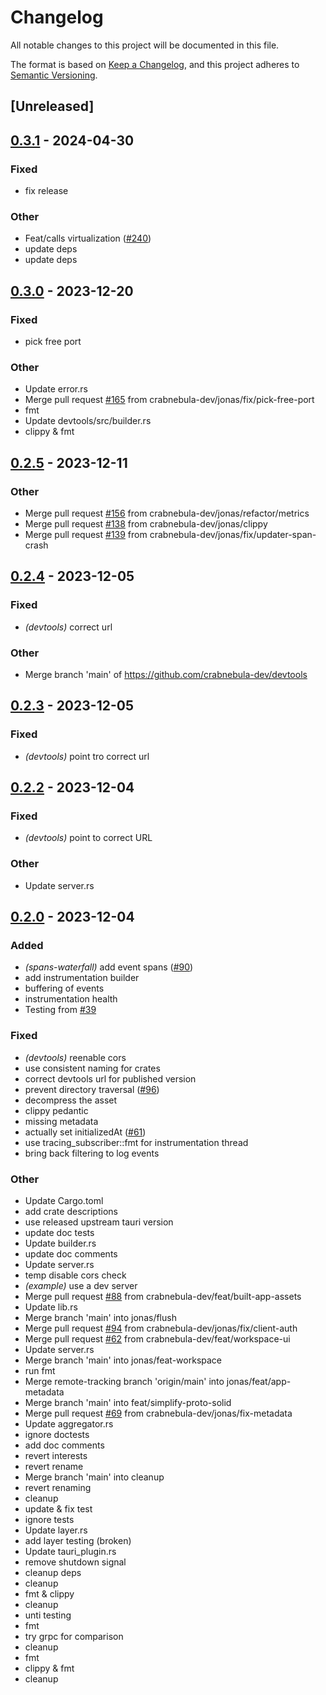 # Changelog
All notable changes to this project will be documented in this file.

The format is based on [Keep a Changelog](https://keepachangelog.com/en/1.0.0/),
and this project adheres to [Semantic Versioning](https://semver.org/spec/v2.0.0.html).

## [Unreleased]

## [0.3.1](https://github.com/oscartbeaumont/devtools/compare/devtools-core-v0.3.0...devtools-core-v0.3.1) - 2024-04-30

### Fixed
- fix release

### Other
- Feat/calls virtualization ([#240](https://github.com/oscartbeaumont/devtools/pull/240))
- update deps
- update deps

## [0.3.0](https://github.com/crabnebula-dev/devtools/compare/devtools-v0.2.5...devtools-v0.3.0) - 2023-12-20

### Fixed
- pick free port

### Other
- Update error.rs
- Merge pull request [#165](https://github.com/crabnebula-dev/devtools/pull/165) from crabnebula-dev/jonas/fix/pick-free-port
- fmt
- Update devtools/src/builder.rs
- clippy & fmt

## [0.2.5](https://github.com/crabnebula-dev/devtools/compare/devtools-v0.2.4...devtools-v0.2.5) - 2023-12-11

### Other
- Merge pull request [#156](https://github.com/crabnebula-dev/devtools/pull/156) from crabnebula-dev/jonas/refactor/metrics
- Merge pull request [#138](https://github.com/crabnebula-dev/devtools/pull/138) from crabnebula-dev/jonas/clippy
- Merge pull request [#139](https://github.com/crabnebula-dev/devtools/pull/139) from crabnebula-dev/jonas/fix/updater-span-crash

## [0.2.4](https://github.com/crabnebula-dev/devtools/compare/devtools-v0.2.3...devtools-v0.2.4) - 2023-12-05

### Fixed
- *(devtools)* correct url

### Other
- Merge branch 'main' of https://github.com/crabnebula-dev/devtools

## [0.2.3](https://github.com/crabnebula-dev/devtools/compare/devtools-v0.2.2...devtools-v0.2.3) - 2023-12-05

### Fixed
- *(devtools)* point tro correct url

## [0.2.2](https://github.com/crabnebula-dev/devtools/compare/devtools-v0.2.1...devtools-v0.2.2) - 2023-12-04

### Fixed
- *(devtools)* point to correct URL

### Other
- Update server.rs

## [0.2.0](https://github.com/crabnebula-dev/devtools/compare/devtools-v0.1.0...devtools-v0.2.0) - 2023-12-04

### Added
- *(spans-waterfall)* add event spans ([#90](https://github.com/crabnebula-dev/devtools/pull/90))
- add instrumentation builder
- buffering of events
- instrumentation health
- Testing from [#39](https://github.com/crabnebula-dev/devtools/pull/39)

### Fixed
- *(devtools)* reenable cors
- use consistent naming for crates
- correct devtools url for published version
- prevent directory traversal ([#96](https://github.com/crabnebula-dev/devtools/pull/96))
- decompress the asset
- clippy pedantic
- missing metadata
- actually set initializedAt ([#61](https://github.com/crabnebula-dev/devtools/pull/61))
- use tracing_subscriber::fmt for instrumentation thread
- bring back filtering to log events

### Other
- Update Cargo.toml
- add crate descriptions
- use released upstream tauri version
- update doc tests
- Update builder.rs
- update doc comments
- Update server.rs
- temp disable cors check
- *(example)* use a dev server
- Merge pull request [#88](https://github.com/crabnebula-dev/devtools/pull/88) from crabnebula-dev/feat/built-app-assets
- Update lib.rs
- Merge branch 'main' into jonas/flush
- Merge pull request [#94](https://github.com/crabnebula-dev/devtools/pull/94) from crabnebula-dev/jonas/fix/client-auth
- Merge pull request [#62](https://github.com/crabnebula-dev/devtools/pull/62) from crabnebula-dev/feat/workspace-ui
- Update server.rs
- Merge branch 'main' into jonas/feat-workspace
- run fmt
- Merge remote-tracking branch 'origin/main' into jonas/feat/app-metadata
- Merge branch 'main' into feat/simplify-proto-solid
- Merge pull request [#69](https://github.com/crabnebula-dev/devtools/pull/69) from crabnebula-dev/jonas/fix-metadata
- Update aggregator.rs
- ignore doctests
- add doc comments
- revert interests
- revert rename
- Merge branch 'main' into cleanup
- revert renaming
- cleanup
- update & fix test
- ignore tests
- Update layer.rs
- add layer testing (broken)
- Update tauri_plugin.rs
- remove shutdown signal
- cleanup deps
- cleanup
- fmt & clippy
- cleanup
- unti testing
- fmt
- try grpc for comparison
- cleanup
- fmt
- clippy & fmt
- cleanup
